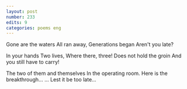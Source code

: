 ```yaml
---
layout: post
number: 233
edits: 9
categories: poems eng
---
```


Gone are the waters
All ran away,
Generations began
Aren't you late?

In your hands
Two lives,
Where there, three!
Does not hold the groin
And you still have to carry!

The two of them and themselves
In the operating room.
Here is the breakthrough...
...
Lest it be too late...
